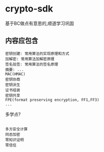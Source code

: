 # crypto-sdk
基于BC做点有意思的,顺道学习巩固

## 内容应包含
```
密钥创建: 常用算法的实现原理和方式
加解密: 常用算法加解密原理
签名验签: 常用算法的签名原理
摘要: ...
MAC(HMAC)
密钥协商
密钥派生
证书组装
密钥共享
FPE(format preserving encryption, FF1,FF3)
...
```

多学点?
```

多方安全计算
同态加密
零知识证明
零信任

```